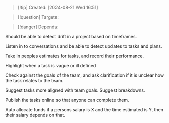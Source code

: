 
>[!tip] Created: [2024-08-21 Wed 16:51]

>[!question] Targets: 

>[!danger] Depends: 

Should be able to detect drift in a project based on timeframes.

Listen in to conversations and be able to detect updates to tasks and plans.

Take in peoples estimates for tasks, and record their performance.

Highlight when a task is vague or ill defined

Check against the goals of the team, and ask clarification if it is unclear how the task relates to the team.

Suggest tasks more aligned with team goals.  Suggest breakdowns.

Publish the tasks online so that anyone can complete them.

Auto allocate funds if a persons salary is X and the time estimated is Y, then their salary depends on that.  